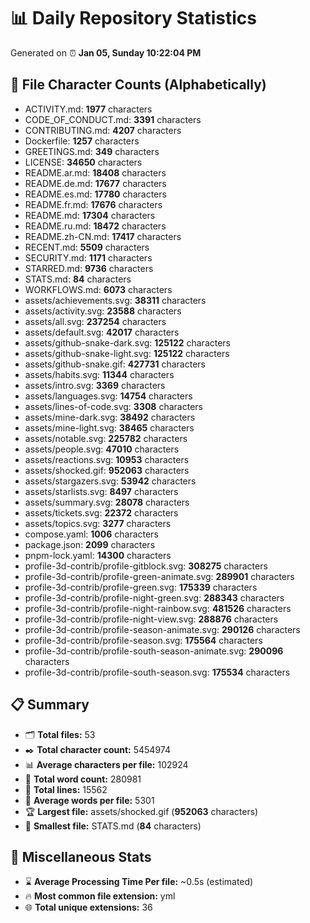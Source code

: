 # 📊 Daily Repository Statistics
Generated on ⏰ **Jan 05, Sunday 10:22:04 PM**

## 📂 File Character Counts (Alphabetically)
- ACTIVITY.md: **1977** characters
- CODE_OF_CONDUCT.md: **3391** characters
- CONTRIBUTING.md: **4207** characters
- Dockerfile: **1257** characters
- GREETINGS.md: **349** characters
- LICENSE: **34650** characters
- README.ar.md: **18408** characters
- README.de.md: **17677** characters
- README.es.md: **17780** characters
- README.fr.md: **17676** characters
- README.md: **17304** characters
- README.ru.md: **18472** characters
- README.zh-CN.md: **17417** characters
- RECENT.md: **5509** characters
- SECURITY.md: **1171** characters
- STARRED.md: **9736** characters
- STATS.md: **84** characters
- WORKFLOWS.md: **6073** characters
- assets/achievements.svg: **38311** characters
- assets/activity.svg: **23588** characters
- assets/all.svg: **237254** characters
- assets/default.svg: **42017** characters
- assets/github-snake-dark.svg: **125122** characters
- assets/github-snake-light.svg: **125122** characters
- assets/github-snake.gif: **427731** characters
- assets/habits.svg: **11344** characters
- assets/intro.svg: **3369** characters
- assets/languages.svg: **14754** characters
- assets/lines-of-code.svg: **3308** characters
- assets/mine-dark.svg: **38492** characters
- assets/mine-light.svg: **38465** characters
- assets/notable.svg: **225782** characters
- assets/people.svg: **47010** characters
- assets/reactions.svg: **10953** characters
- assets/shocked.gif: **952063** characters
- assets/stargazers.svg: **53942** characters
- assets/starlists.svg: **8497** characters
- assets/summary.svg: **28078** characters
- assets/tickets.svg: **22372** characters
- assets/topics.svg: **3277** characters
- compose.yaml: **1006** characters
- package.json: **2099** characters
- pnpm-lock.yaml: **14300** characters
- profile-3d-contrib/profile-gitblock.svg: **308275** characters
- profile-3d-contrib/profile-green-animate.svg: **289901** characters
- profile-3d-contrib/profile-green.svg: **175339** characters
- profile-3d-contrib/profile-night-green.svg: **288343** characters
- profile-3d-contrib/profile-night-rainbow.svg: **481526** characters
- profile-3d-contrib/profile-night-view.svg: **288876** characters
- profile-3d-contrib/profile-season-animate.svg: **290126** characters
- profile-3d-contrib/profile-season.svg: **175564** characters
- profile-3d-contrib/profile-south-season-animate.svg: **290096** characters
- profile-3d-contrib/profile-south-season.svg: **175534** characters

## 📋 Summary
- 🗂️ **Total files:** 53
- ✒️ **Total character count:** 5454974
- 📊 **Average characters per file:** 102924
- 📝 **Total word count:** 280981
- 🧾 **Total lines:** 15562
- 📐 **Average words per file:** 5301
- 🏆 **Largest file:** assets/shocked.gif (**952063** characters)
- 🥉 **Smallest file:** STATS.md (**84** characters)

## 🌟 Miscellaneous Stats
- ⌛ **Average Processing Time Per file:** ~0.5s (estimated)
- 🔥 **Most common file extension:** yml
- 🌐 **Total unique extensions:** 36

